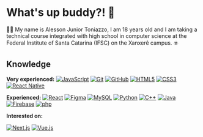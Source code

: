 # What's up buddy?! :raised_hands:

:man_technologist: My name is Alesson Junior Toniazzo, I am 18 years old and I am taking a technical course integrated with high school in computer science at the Federal Institute of Santa Catarina (IFSC) on the Xanxerê campus. :biohazard:

## Knowledge

**Very experienced:**
[![JavaScript](https://img.shields.io/badge/-JavaScript-black?style=flat-square&logo=javascript&link=https://github.com/maremaFnx/)](https://github.com/maremaFnx/)
[![Git](https://img.shields.io/badge/-Git-black?style=flat-square&logo=git&link=https://github.com/maremaFnx/)](https://github.com/maremaFnx/)
[![GitHub](https://img.shields.io/badge/-GitHub-181717?style=flat-square&logo=github&link=https://github.com/maremaFnx/)](https://github.com/maremaFnx/)
[![HTML5](https://img.shields.io/badge/-HTML5-E34F26?style=flat-square&logo=html5&logoColor=white&link=https://github.com/maremaFnx/)](https://github.com/maremaFnx/)
[![CSS3](https://img.shields.io/badge/-CSS3-1572B6?style=flat-square&logo=css3&link=https://github.com/maremaFnx/)](https://github.com/maremaFnx/)
[![React Native](https://img.shields.io/badge/-ReactNative-black?style=flat-square&logo=react&link=https://github.com/maremaFnx/)](https://github.com/maremaFnx/)




**Experienced:**
[![React](https://img.shields.io/badge/-React-black?style=flat-square&logo=react&link=https://github.com/maremaFnx/)](https://github.com/maremaFnx/)
[![Figma](https://img.shields.io/badge/-Figma-ffbaba?style=flat-square&logo=figma&link=https://github.com/maremaFnx/)](https://github.com/maremaFnx/)
[![MySQL](https://img.shields.io/badge/-MySQL-fff?style=flat-square&logo=mysql&link=https://github.com/maremaFnx/)](https://github.com/maremaFnx/)
[![Python](https://img.shields.io/badge/-Python-f6d145?style=flat-square&logo=Python&link=https://github.com/maremaFnx/)](https://github.com/maremaFnx/)
[![C++](https://img.shields.io/badge/-C++-00599C?style=flat-square&logo=cpp&link=https://github.com/maremaFnx/)](https://github.com/maremaFnx/)
[![Java](https://img.shields.io/badge/Java-%23ED8B00.svg?&style=flat-square&logo=Java&link=https://github.com/maremaFnx/)](https://github.com/maremaFnx/)
[![Firebase](https://img.shields.io/badge/-Firebase-039be6?style=flat-square&logo=firebase&link=https://github.com/maremaFnx/)](https://github.com/maremaFnx/)
[![php](https://img.shields.io/badge/-php-fff?style=flat-square&logo=php&link=https://github.com/maremaFnx/)](https://github.com/maremaFnx/)


**Interested on:**

[![Next.js](https://img.shields.io/badge/-Next.js-fff?style=flat-square&link=https://github.com/maremaFnx/)](https://github.com/maremaFnx/)
[![Vue.js](https://img.shields.io/badge/-Vue.js-00FF7F?style=flat-square&link=https://github.com/maremaFnx/)](https://github.com/maremaFnx/)
